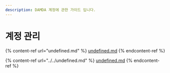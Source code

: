 ```yaml
---
description: DAMDA 계정에 관한 가이드 입니다.
---
```


# 계정 관리

{% content-ref url="undefined.md" %}
[undefined.md](undefined.md)
{% endcontent-ref %}

{% content-ref url="../../undefined.md" %}
[undefined.md](../../undefined.md)
{% endcontent-ref %}
